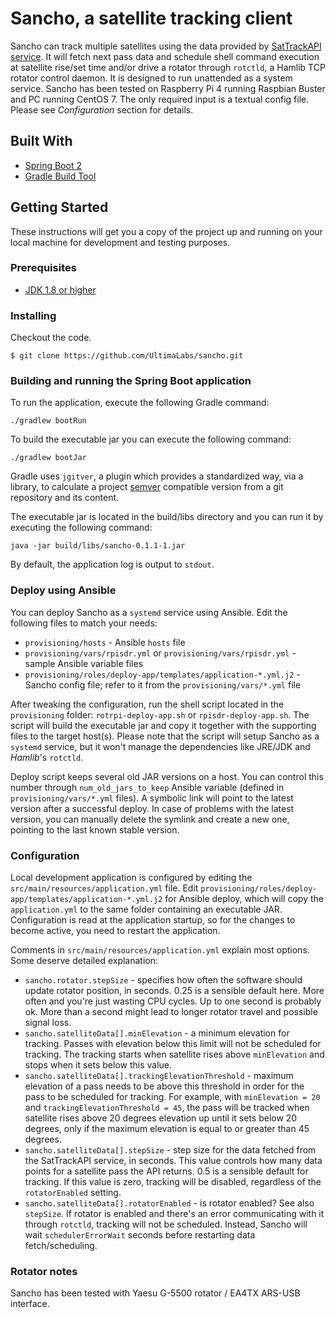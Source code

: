 # Sancho, a satellite tracking client

Sancho can track multiple satellites using the data provided by [SatTrackAPI service](https://github.com/UltimaLabs/sattrackapi). It will fetch next pass data and schedule shell command execution at satellite rise/set time and/or drive a rotator through `rotctld`, a Hamlib TCP rotator control daemon.
It is designed to run unattended as a system service. Sancho has been tested on Raspberry Pi 4 running Raspbian Buster and PC running CentOS 7. The only required input is a textual config file. Please see *Configuration* section for details.

## Built With

* [Spring Boot 2](https://spring.io/projects/spring-boot/)
* [Gradle Build Tool](https://gradle.org/)

## Getting Started

These instructions will get you a copy of the project up and running on your local machine for development and testing purposes.

### Prerequisites

* [JDK 1.8 or higher](https://www.oracle.com/technetwork/java/javase/downloads/jdk8-downloads-2133151.html)

### Installing

Checkout the code.

```
$ git clone https://github.com/UltimaLabs/sancho.git
```

### Building and running the Spring Boot application

To run the application, execute the following Gradle command:

```
./gradlew bootRun
```

To build the executable jar you can execute the following command:

```
./gradlew bootJar
```

Gradle uses `jgitver`, a plugin which provides a standardized way, via a library, to calculate a project [semver](http://semver.org) compatible version from a git repository and its content. 

The executable jar is located in the build/libs directory and you can run it by executing the following command:

```
java -jar build/libs/sancho-0.1.1-1.jar
```

By default, the application log is output to `stdout`.

### Deploy using Ansible

You can deploy Sancho as a `systemd` service using Ansible. Edit the following files to match your needs:

  - `provisioning/hosts` - Ansible `hosts` file
  - `provisioning/vars/rpisdr.yml` or `provisioning/vars/rpisdr.yml` - sample Ansible variable files
  - `provisioning/roles/deploy-app/templates/application-*.yml.j2` - Sancho config file; refer to it from the `provisioning/vars/*.yml` file
  
After tweaking the configuration, run the shell script located in the `provisioning` folder: `rotrpi-deploy-app.sh` or `rpisdr-deploy-app.sh`. The script will build the executable jar and copy it together with the supporting files to the target host(s). Please note that the script will setup Sancho as a `systemd` service, but it won't manage the dependencies like JRE/JDK and *Hamlib*'s `rotctld`.

Deploy script keeps several old JAR versions on a host. You can control this number through `num_old_jars_to_keep` Ansible variable (defined in `provisioning/vars/*.yml` files). A symbolic link will point to the latest version after a successful deploy. In case of problems with the latest version, you can manually delete the symlink and create a new one, pointing to the last known stable version.   

### Configuration

Local development application is configured by editing the `src/main/resources/application.yml` file. Edit `provisioning/roles/deploy-app/templates/application-*.yml.j2` for Ansible deploy, which will copy the `application.yml` to the same folder containing an executable JAR. Configuration is read at the application startup, so for the changes to become active, you need to restart the application.

Comments in `src/main/resources/application.yml` explain most options. Some deserve detailed explanation:

  - `sancho.rotator.stepSize` - specifies how often the software should update rotator position, in seconds. 0.25 is a sensible default here. More often and you're just wasting CPU cycles. Up to one second is probably ok. More than a second might lead to longer rotator travel and possible signal loss.
  - `sancho.satelliteData[].minElevation` - a minimum elevation for tracking. Passes with elevation below this limit will not be scheduled for tracking. The tracking starts when satellite rises above `minElevation` and stops when it sets below this value.
  - `sancho.satelliteData[].trackingElevationThreshold` - maximum elevation of a pass needs to be above this threshold in order for the pass to be scheduled for tracking. For example, with `minElevation = 20` and `trackingElevationThreshold = 45`, the pass will be tracked when satellite rises above 20 degrees elevation up until it sets below 20 degrees, only if the maximum elevation is equal to or greater than 45 degrees.
  - `sancho.satelliteData[].stepSize` - step size for the data fetched from the SatTrackAPI service, in seconds. This value controls how many data points for a satellite pass the API returns. 0.5 is a sensible default for tracking. If this value is zero, tracking will be disabled, regardless of the `rotatorEnabled` setting. 
  - `sancho.satelliteData[].rotatorEnabled` - is rotator enabled? See also `stepSize`. If rotator is enabled and there's an error communicating with it through `rotctld`, tracking will not be scheduled. Instead, Sancho will wait `schedulerErrorWait` seconds before restarting data fetch/scheduling.

### Rotator notes

Sancho has been tested with Yaesu G-5500 rotator / EA4TX ARS-USB interface. 